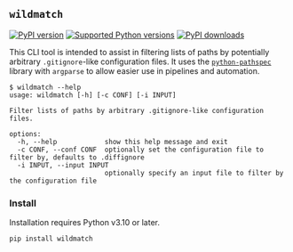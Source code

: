 `wildmatch`
-----------

[![PyPI version](https://img.shields.io/pypi/v/wildmatch.svg?logo=pypi&style=flat-square)](https://pypi.org/project/wildmatch/)
[![Supported Python versions](https://img.shields.io/pypi/pyversions/wildmatch.svg?logo=python&style=flat-square)](https://pypi.org/project/wildmatch/)
[![PyPI downloads](https://img.shields.io/pypi/dm/wildmatch?style=flat-square)](https://pypistats.org/packages/wildmatch)



This CLI tool is intended to assist in filtering lists of paths by potentially arbitrary `.gitignore`-like configuration
files. It uses the [`python-pathspec`](https://github.com/cpburnz/python-path-specification) library with `argparse` to
allow easier use in pipelines and automation.
```shell
$ wildmatch --help
usage: wildmatch [-h] [-c CONF] [-i INPUT]

Filter lists of paths by arbitrary .gitignore-like configuration files.

options:
  -h, --help            show this help message and exit
  -c CONF, --conf CONF  optionally set the configuration file to filter by, defaults to .diffignore
  -i INPUT, --input INPUT
                        optionally specify an input file to filter by the configuration file
```

### Install

Installation requires Python v3.10 or later.
```
pip install wildmatch
```
